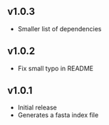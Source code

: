 ## v1.0.3

- Smaller list of dependencies

## v1.0.2

- Fix small typo in README

## v1.0.1

- Initial release
- Generates a fasta index file
